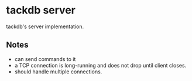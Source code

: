 # tackdb server

[summary]::
tackdb's server implementation.

## Notes

- can send commands to it
- a TCP connection is long-running and does not drop until client closes.
- should handle multiple connections.
